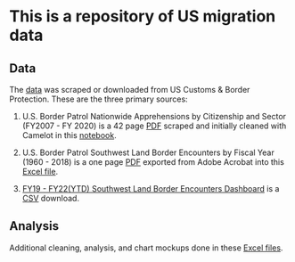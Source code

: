 # This is a repository of US migration data

## Data
The [data]( ) was scraped or downloaded from US Customs & Border Protection.  These are the three primary sources:  

1.	U.S. Border Patrol Nationwide Apprehensions by Citizenship and Sector (FY2007 - FY 2020) is a 42 page [PDF](https://www.cbp.gov/sites/default/files/assets/documents/2021-Aug/USBORD~3.PDF) scraped and initially cleaned with Camelot in this [notebook](https://github.com/atd124/Migration/blob/main/analysis/Migration%20Data%20-%20Scraped%20from%20CBP.ipynb). 

2.	U.S. Border Patrol Southwest Land Border Encounters by Fiscal Year (1960 - 2018) is a one page [PDF](https://www.cbp.gov/sites/default/files/assets/documents/2019-Mar/bp-southwest-border-sector-apps-fy1960-fy2018.pdf) exported from Adobe Acrobat into this [Excel file](https://github.com/atd124/Migration/blob/main/data/sbo-encounters-fy19-fy22-jun.xlsx).

3. [FY19 - FY22(YTD) Southwest Land Border Encounters	Dashboard](https://www.cbp.gov/document/stats/southwest-land-border-encounters) is a [CSV](https://github.com/atd124/Migration/blob/main/data/sbo-encounters-fy19-fy22-jun.xlsx) download.

## Analysis
Additional cleaning, analysis, and chart mockups done in these [Excel files](https://github.com/atd124/Migration/tree/main/analysis).


